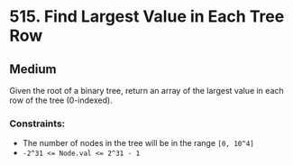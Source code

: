 # 515. Find Largest Value in Each Tree Row

## Medium

Given the root of a binary tree, return an array of the largest value in each row of the tree (0-indexed).

### Constraints:

- The number of nodes in the tree will be in the range `[0, 10^4]`
- `-2^31 <= Node.val <= 2^31 - 1`
